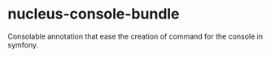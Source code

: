 nucleus-console-bundle
======================

Consolable annotation that ease the creation of command for the console in symfony.
